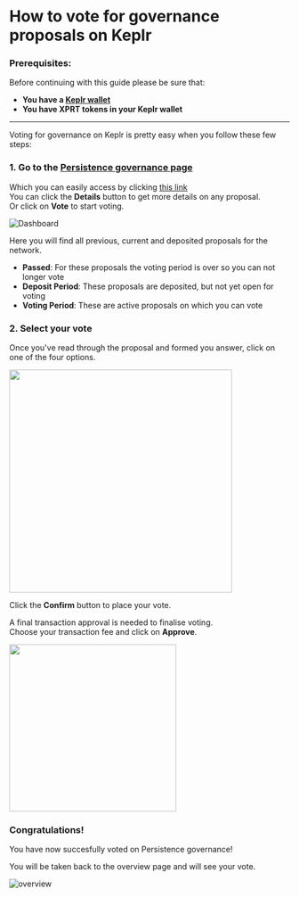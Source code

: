 # How to vote for governance proposals on Keplr 

### Prerequisites:

Before continuing with this guide please be sure that:

- **You have a [Keplr wallet](How_to_create_a_Keplr_wallet.md)**
- **You have XPRT tokens in your Keplr wallet**

***

Voting for governance on Keplr is pretty easy when you follow these few steps:

### **1.  Go to the [Persistence governance page](https://wallet.keplr.app/#/core/governance)**

Which you can easily access by clicking [this link](https://wallet.keplr.app/#/core/governance) <br>
You can click the **Details** button to get more details on any proposal. <br>
Or click on **Vote** to start voting.

![Dashboard](https://user-images.githubusercontent.com/95366163/159239206-b0fc79b3-b283-4be5-86d8-cb5d7cc1a022.png)

Here you will find all previous, current and deposited proposals for the network.

* **Passed**: For these proposals the voting period is over so you can not longer vote
* **Deposit Period**: These proposals are deposited, but not yet open for voting
* **Voting Period**: These are active proposals on which you can vote

### **2.  Select your vote**

Once you've read through the proposal and formed you answer, click on one of the four options.

<img width="400" src="https://user-images.githubusercontent.com/95366163/159240434-e668fdb1-eb40-4e36-ae7a-a90a4b534d49.png">

Click the **Confirm** button to place your vote.

A final transaction approval is needed to finalise voting. <br>
Choose your transaction fee and click on **Approve**.

<img width="300" src="https://user-images.githubusercontent.com/95366163/159241076-af3959db-a10e-455a-ad4a-e2d32b06185d.png">

### **Congratulations!** 
You have now succesfully voted on Persistence governance!

You will be taken back to the overview page and will see your vote.

![overview](https://user-images.githubusercontent.com/95366163/159241303-4e6178fc-0d00-4366-a555-2ea629fa3118.png)



